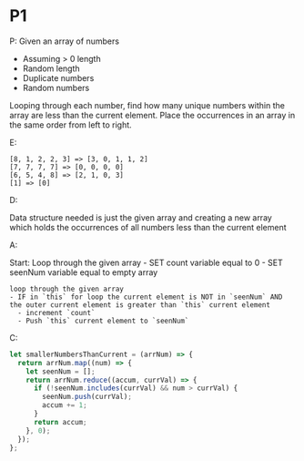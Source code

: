 # P1

P:
Given an array of numbers

- Assuming > 0 length
- Random length
- Duplicate numbers
- Random numbers

Looping through each number, find how many unique numbers within the array are less than the current element. Place the occurrences in an array in the same order from left to right.

E:

```
[8, 1, 2, 2, 3] => [3, 0, 1, 1, 2]
[7, 7, 7, 7] => [0, 0, 0, 0]
[6, 5, 4, 8] => [2, 1, 0, 3]
[1] => [0]
```

D:

Data structure needed is just the given array and creating a new array which holds the occurrences of all numbers less than the current element

A:

Start:
Loop through the given array - SET count variable equal to 0 - SET seenNum variable equal to empty array

    loop through the given array
    - IF in `this` for loop the current element is NOT in `seenNum` AND the outer current element is greater than `this` current element
      - increment `count`
      - Push `this` current element to `seenNum`

C:

```javascript
let smallerNumbersThanCurrent = (arrNum) => {
  return arrNum.map((num) => {
    let seenNum = [];
    return arrNum.reduce((accum, currVal) => {
      if (!seenNum.includes(currVal) && num > currVal) {
        seenNum.push(currVal);
        accum += 1;
      }
      return accum;
    }, 0);
  });
};
```
